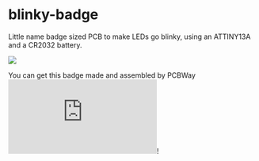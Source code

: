 # blinky-badge
Little name badge sized PCB to make LEDs go blinky, using an ATTINY13A and a CR2032 battery.

![](https://github.com/eepykami/blinky-badge/blob/main/pics/badge.png?raw=true)

You can get this badge made and assembled by PCBWay ![here](https://www.pcbway.com/project/shareproject/blink_y_badge_168d32d1.html)!
